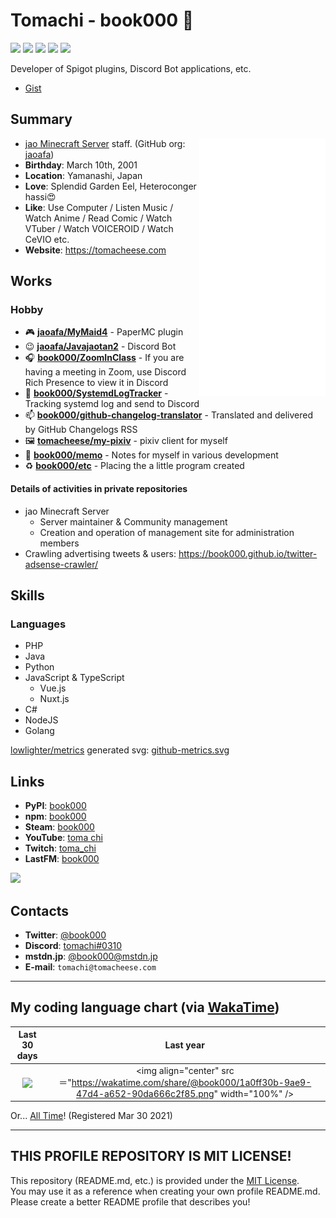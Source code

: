 # Tomachi - book000 👋

![](https://img.shields.io/badge/build-passed-green)
![](https://img.shields.io/badge/Status-up-green)
![](https://img.shields.io/badge/Speak%20Main%20Language-Japanese-orange)
![](https://img.shields.io/badge/Uptime-99.9%25-yellowgreen)
![](https://img.shields.io/badge/License-none-yellow)

Developer of Spigot plugins, Discord Bot applications, etc. 

- [Gist](https://gist.github.com/book000)

## Summary

<a href="https://github.com/lowlighter/metrics">
  <img align="right" width="40%" src="https://raw.githubusercontent.com/book000/book000/master/github-metrics.svg" />
</a>

- [jao Minecraft Server](https://jaoafa.com) staff. (GitHub org: [jaoafa](https://github.com/jaoafa))
- **Birthday**: March 10th, 2001
- **Location**: Yamanashi, Japan
- **Love**: Splendid Garden Eel, Heteroconger hassi😍
- **Like**: Use Computer / Listen Music / Watch Anime / Read Comic / Watch VTuber / Watch VOICEROID / Watch CeVIO etc.
- **Website**: https://tomacheese.com

## Works

### Hobby

- 🎮 **[jaoafa/MyMaid4](https://github.com/jaoafa/MyMaid4)** - PaperMC plugin
- 😉 **[jaoafa/Javajaotan2](https://github.com/jaoafa/Javajaotan2)** - Discord Bot
- 🎧 **[book000/ZoomInClass](https://github.com/book000/ZoomInClass)** - If you are having a meeting in Zoom, use Discord Rich Presence to view it in Discord
- 👀 **[book000/SystemdLogTracker](https://github.com/book000/SystemdLogTracker)** - Tracking systemd log and send to Discord
- 📫 **[book000/github-changelog-translator](https://github.com/book000/github-changelog-translator)** - Translated and delivered by GitHub Changelogs RSS
- 🖼️ **[tomacheese/my-pixiv](https://github.com/tomacheese/my-pixiv)** - pixiv client for myself
- 📝 **[book000/memo](https://github.com/book000/memo)** - Notes for myself in various development
- ♻️ **[book000/etc](https://github.com/book000/etc)** - Placing the a little program created

#### Details of activities in private repositories

- jao Minecraft Server
  - Server maintainer & Community management
  - Creation and operation of management site for administration members
- Crawling advertising tweets & users: https://book000.github.io/twitter-adsense-crawler/

## Skills

### Languages

- PHP
- Java
- Python
- JavaScript & TypeScript
  - Vue.js
  - Nuxt.js
- C#
- NodeJS
- Golang

[lowlighter/metrics](https://github.com/lowlighter/metrics) generated svg: [github-metrics.svg](https://raw.githubusercontent.com/book000/book000/master/github-metrics.svg)

## Links

- **PyPI**: [book000](https://pypi.org/user/book000/)
- **npm**: [book000](https://www.npmjs.com/~book000)
- **Steam**: [book000](https://steamcommunity.com/id/book000)
- **YouTube**: [toma chi](https://www.youtube.com/channel/UCdqXRBLM7MWgnZUzKflBWxQ)
- **Twitch**: [toma_chi](https://twitch.tv/toma_chi)
- **LastFM**: [book000](https://www.last.fm/user/book000)
  
[![](https://lrpr.amatama.net/api?user=book000&count=5&loved=true)](https://github.com/book000/lastfm-recently-played-readme)

## Contacts

- **Twitter**: [@book000](https://twitter.com/book000)
- **Discord**: [tomachi#0310](https://discord.com/users/221991565567066112)
- **mstdn.jp**: <a rel="me" href="https://mstdn.jp/@book000">@book000@mstdn.jp</a>
- **E-mail**: `tomachi@tomacheese.com`

---

## My coding language chart (via [WakaTime](https://wakatime.com/@book000))

| Last 30 days | Last year |
| :-: | :-: |
| <img align="center" src="https://wakatime.com/share/@book000/a27d5cd1-c35a-4615-a1a5-c2f520eedc2f.png" width="100%" /> | <img align="center" src＝"https://wakatime.com/share/@book000/1a0ff30b-9ae9-47d4-a652-90da666c2f85.png" width="100%" /> |
 
Or... [All Time](https://wakatime.com/share/@book000/11e3ce10-22eb-46ba-a187-1f20e8ba88cf.png)! (Registered Mar 30 2021)

---

## THIS PROFILE REPOSITORY IS MIT LICENSE!

This repository (README.md, etc.) is provided under the [MIT License](LICENSE).  
You may use it as a reference when creating your own profile README.md. Please create a better README profile that describes you!

